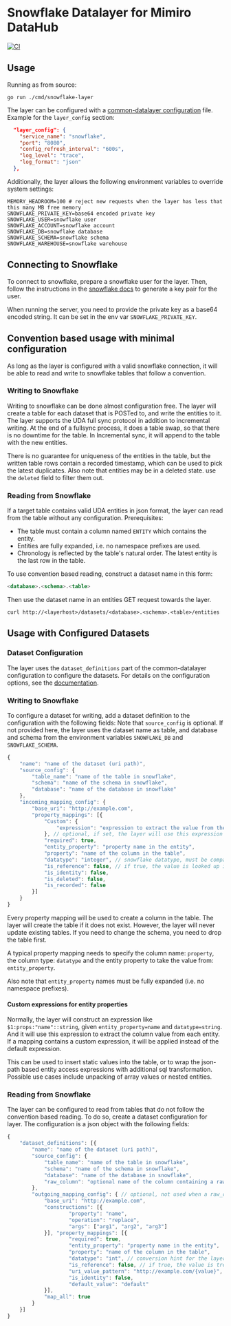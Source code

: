 # Snowflake Datalayer for Mimiro DataHub

[![CI](https://github.com/mimiro-io/snowflake-layer/actions/workflows/ci.yaml/badge.svg)](https://github.com/mimiro-io/snowflake-layer/actions/workflows/ci.yaml)

## Usage

Running as from source:

```shell
go run ./cmd/snowflake-layer
```

The layer can be configured with a [common-datalayer configuration](https://github.com/mimiro-io/common-datalayer?tab=readme-ov-file#data-layer-configuration)
file. Example for the `layer_config` section:

```json
  "layer_config": {
    "service_name": "snowflake",
    "port": "8080",
    "config_refresh_interval": "600s",
    "log_level": "trace",
    "log_format": "json"
  },
```

Additionally, the layer allows the following environment variables to override
system settings:

```shell
MEMORY_HEADROOM=100 # reject new requests when the layer has less that this many MB free memory
SNOWFLAKE_PRIVATE_KEY=base64 encoded private key
SNOWFLAKE_USER=snowflake user
SNOWFLAKE_ACCOUNT=snowflake account
SNOWFLAKE_DB=snowflake database
SNOWFLAKE_SCHEMA=snowflake schema
SNOWFLAKE_WAREHOUSE=snowflake warehouse
```

## Connecting to Snowflake

To connect to snowflake, prepare a snowflake user for the layer.
Then, follow the instructions in the [snowflake docs](https://docs.snowflake.com/en/user-guide/key-pair-auth.html)
to generate a key pair for the user.

When running the server, you need to provide the private key as a base64 encoded string.
It can be set in the env var `SNOWFLAKE_PRIVATE_KEY`.

## Convention based usage with minimal configuration

As long as the layer is configured with a valid snowflake connection,
it will be able to read and write to snowflake tables that follow a convention.

### Writing to Snowflake

Writing to snowflake can be done almost configuration free. The layer will create a table for each
dataset that is POSTed to, and write the entities to it.
The layer supports the UDA full sync protocol in addition to incremental writing.
At the end of a fullsync process, it does a table swap, so that there is no downtime for the table.
In Incremental sync, it will append to the table with the new entities.

There is no guarantee for uniqueness of the entities in the table, but the written table rows contain a
recorded timestamp, which can be used to pick the latest duplicates. Also note that entities may be in
a deleted state. use the `deleted` field to filter them out.

### Reading from Snowflake

If a target table contains valid UDA entities in json format, the layer can read from the table without any configuration.
Prerequisites:

-   The table must contain a column named `ENTITY` which contains the entity.
-   Entities are fully expanded, i.e. no namespace prefixes are used.
-   Chronology is reflected by the table's natural order. The latest entity is the last row in the table.

To use convention based reading, construct a dataset name in this form:

```sql
<database>.<schema>.<table>
```

Then use the dataset name in an entities GET request towards the layer.

```shell
curl http://<layerhost>/datasets/<database>.<schema>.<table>/entities
```

## Usage with Configured Datasets

### Dataset Configuration

The layer uses the `dataset_definitions` part of the common-datalayer configuration to configure the datasets.
For details on the configuration options, see the [documentation](https://github.com/mimiro-io/common-datalayer#data-layer-configuration).

### Writing to Snowflake

To configure a dataset for writing, add a dataset definition to the configuration with the following fields:
Note that `source_config` is optional. If not provided here, the layer uses the dataset name as table,
and database and schema from the environment variables `SNOWFLAKE_DB` and `SNOWFLAKE_SCHEMA`.

```javascript
{
    "name": "name of the dataset (uri path)",
    "source_config": {
        "table_name": "name of the table in snowflake",
        "schema": "name of the schema in snowflake",
        "database": "name of the database in snowflake"
    },
    "incoming_mapping_config": {
        "base_uri": "http://example.com",
        "property_mappings": [{
            "Custom": {
                "expression": "expression to extract the value from the entity"
            }, // optional, if set, the layer will use this expression to extract the value from the entity
            "required": true,
            "entity_property": "property name in the entity",
            "property": "name of the column in the table",
            "datatype": "integer", // snowflake datatype, must be compatible with the value
            "is_reference": false, // if true, the value is looked up in the references part of the entity
            "is_identity": false,
            "is_deleted": false,
            "is_recorded": false
        }]
    }
}
```

Every property mapping will be used to create a column in the table. The layer will create the table if it does not exist.
However, the layer will never update existing tables. If you need to change the schema, you need to drop the table first.

A typical property mapping needs to specify the column name: `property`, the column type: `datatype` and the
entity property to take the value from: `entity_property`.

Also note that `entity_property` names must be fully expanded (i.e. no namespace prefixes).

#### Custom expressions for entity properties

Normally, the layer will construct an expression like `$1:props:"name"::string`, given `entity_property=name` and `datatype=string`.
And it will use this expression to extract the column value from each entity.
If a mapping contains a custom expression, it will be applied instead of the default expression.

This can be used to insert static values into the table, or to wrap the json-path based entity access expressions with
additional sql transformation. Possible use cases include unpacking of array values or nested entities.

### Reading from Snowflake

The layer can be configured to read from tables that do not follow the convention based reading.
To do so, create a dataset configuration for layer. The configuration is a json object with the following fields:

```javascript
{
    "dataset_definitions": [{
        "name": "name of the dataset (uri path)",
        "source_config": {
            "table_name": "name of the table in snowflake",
            "schema": "name of the schema in snowflake",
            "database": "name of the database in snowflake",
            "raw_column": "optional name of the column containing a raw json entity"
        },
        "outgoing_mapping_config": { // optional, not used when a raw_column is configured
            "base_uri": "http://example.com",
            "constructions": [{
                    "property": "name",
                    "operation": "replace",
                    "args": ["arg1", "arg2", "arg3"]
            }], "property_mappings": [{
                    "required": true,
                    "entity_property": "property name in the entity",
                    "property": "name of the column in the table",
                    "datatype": "int", // conversion hint for the layer
                    "is_reference": false, // if true, the value is treated as a reference to another entity
                    "uri_value_pattern": "http://example.com/{value}", // optional, if set, the value used as string template to construct a property value
                    "is_identity": false,
                    "default_value": "default"
            }],
            "map_all": true
        }
    }]
}
```
